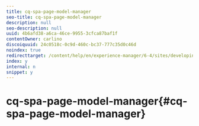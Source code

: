 ```yaml
---
title: cq-spa-page-model-manager
seo-title: cq-spa-page-model-manager
description: null
seo-description: null
uuid: 4b6afd38-a6ca-46ce-9955-3cfca87baf1f
contentOwner: carlino
discoiquuid: 24c0518c-0c9d-460c-bc37-777c35d0c46d
noindex: true
redirecttarget: /content/help/en/experience-manager/6-4/sites/developing/using/reference-materials
index: y
internal: n
snippet: y
---
```


# cq-spa-page-model-manager{#cq-spa-page-model-manager}

